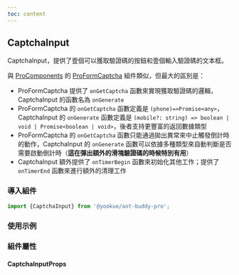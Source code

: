 ```yaml
---
toc: content
---
```


## CaptchaInput

CaptchaInput，提供了壹個可以獲取驗證碼的按鈕和壹個輸入驗證碼的文本框。

與 [ProComponents](https://procomponents.ant.design/) 的 [ProFormCaptcha](https://procomponents.ant.design/components/field-set#proformcaptcha) 組件類似，但最大的區別是：

  - ProFormCaptcha 提供了 `onGetCaptcha` 函數來實現獲取驗證碼的邏輯，CaptchaInput 的函數名為 `onGenerate`
  - ProFormCaptcha 的 `onGetCaptcha` 函數定義是 `(phone)=>Promise<any>`，CaptchaInput 的 `onGenerate` 函數定義是 `(mobile?: string) => boolean | void | Promise<boolean | void>`，後者支持更豐富的返回數據類型
  - ProFormCaptcha 的 `onGetCaptcha` 函數只能通過拋出異常來中止觸發倒計時的動作，CaptchaInput 的 `onGenerate` 函數可以依據多種類型來自動判斷是否需要啟動倒計時（**這在彈出額外的滑塊驗證碼的時候特別有用**）
  - CaptchaInput 額外提供了 `onTimerBegin` 函數來初始化其他工作；提供了 `onTimerEnd` 函數來進行額外的清理工作

### 導入組件

```jsx | pure
import {CaptchaInput} from '@yookue/ant-buddy-pro';
```

### 使用示例

<code src="./demo.zh-TW.tsx"></code>

### 組件屬性

#### CaptchaInputProps

<API src="@/form/CaptchaInput/index.tsx" hideTitle></API>
